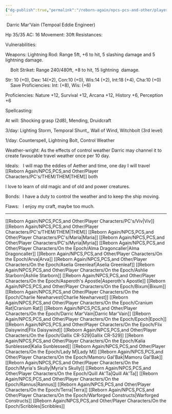 ```yaml
---
{"dg-publish":true,"permalink":"/reborn-again/npcs-pcs-and-other/player-characters/on-the-epoch/darric-mar-vain/"}
---
```


 Darric Mar'Vain (Tempoal Eddie Engineer)

Hp 35/35 AC: 16 Movement: 30ft Resistances:

Vulnerabilities:

Weapons: Lightning Rod: Range 5ft, +6 to hit, 5 slashing damage and 5 lightning damage.

    Bolt Striket: Range 240/480ft, +8 to hit, 15 lightning  damage.

Str: 10 (+0), Dex: 14(+2), Con:10 (+0), Wis:14 (+2), Int:18 (+4), Cha:10 (+0)         Save Proficiencies: Int: (+8), Wis: (+6)

Proficiencies: Nature +12, Survival +12, Arcana +12, History +6, Perception +6

  

Spellcasting:

At will: Shocking grasp (2d8), Mending, Druidcraft

3/day: Lighting Storm, Temporal Shunt,, Wall of Wind, Witchbolt (3rd level)

1/day: Counterspell, Lightning Bolt, Control Weather

Weather-wright: As the effects of control weather Darric may channel it to create favourable travel weather once per 10 day.

Ideals:   I will map the eddies of Aether and time, one day I will travel [[Reborn Again/NPCS,PCS,and Other/Player Characters/PC's/THEM/THEM\|THEM]] both

I love to learn of old magic and of old and power creatures.

Bonds:  I have a duty to control the weather and to keep the ship moving.

Flaws:   I enjoy my craft, maybe too much.

---
[[Reborn Again/NPCS,PCS,and Other/Player Characters/PC's/Viv\|Viv]]
[[Reborn Again/NPCS,PCS,and Other/Player Characters/PC's/THEM/THEM\|THEM]]
[[Reborn Again/NPCS,PCS,and Other/Player Characters/PC's/Maria\|Maria]]
[[Reborn Again/NPCS,PCS,and Other/Player Characters/PC's/Myria\|Myria]]
[[Reborn Again/NPCS,PCS,and Other/Player Characters/On the Epoch/Alma Dragoncaller\|Alma Dragoncaller]]
[[Reborn Again/NPCS,PCS,and Other/Player Characters/On the Epoch/Arva\|Arva]]
[[Reborn Again/NPCS,PCS,and Other/Player Characters/On the Epoch/Aselia Greenleaf\|Aselia Greenleaf]]
[[Reborn Again/NPCS,PCS,and Other/Player Characters/On the Epoch/Ashlie Starborn\|Ashlie Starborn]]
[[Reborn Again/NPCS,PCS,and Other/Player Characters/On the Epoch/Asperoth's Apostle\|Asperoth's Apostle]]
[[Reborn Again/NPCS,PCS,and Other/Player Characters/On the Epoch/Bixum\|Bixum]]
[[Reborn Again/NPCS,PCS,and Other/Player Characters/On the Epoch/Charlie Newharvest\|Charlie Newharvest]]
[[Reborn Again/NPCS,PCS,and Other/Player Characters/On the Epoch/Cranium Rat\|Cranium Rat]]
[[Reborn Again/NPCS,PCS,and Other/Player Characters/On the Epoch/Darric Mar'Vain\|Darric Mar'Vain]]
[[Reborn Again/NPCS,PCS,and Other/Player Characters/On the Epoch/Epoch\|Epoch]]
[[Reborn Again/NPCS,PCS,and Other/Player Characters/On the Epoch/Flix Daisywind\|Flix Daisywind]]
[[Reborn Again/NPCS,PCS,and Other/Player Characters/On the Epoch/Gallix CR-529\|Gallix CR-529]]
[[Reborn Again/NPCS,PCS,and Other/Player Characters/On the Epoch/Kalia Sunblessed\|Kalia Sunblessed]]
[[Reborn Again/NPCS,PCS,and Other/Player Characters/On the Epoch/Lady M\|Lady M]]
[[Reborn Again/NPCS,PCS,and Other/Player Characters/On the Epoch/Mamoru Gal’Bak\|Mamoru Gal’Bak]]
[[Reborn Again/NPCS,PCS,and Other/Player Characters/On the Epoch/Myria's Skully\|Myria's Skully]]
[[Reborn Again/NPCS,PCS,and Other/Player Characters/On the Epoch/Quill Ak'Ta\|Quill Ak'Ta]]
[[Reborn Again/NPCS,PCS,and Other/Player Characters/On the Epoch/Rannus\|Rannus]]
[[Reborn Again/NPCS,PCS,and Other/Player Characters/On the Epoch/Terra\|Terra]]
[[Reborn Again/NPCS,PCS,and Other/Player Characters/On the Epoch/Warforged Constructs\|Warforged Constructs]]
[[Reborn Again/NPCS,PCS,and Other/Player Characters/On the Epoch/Scribbles\|Scribbles]]